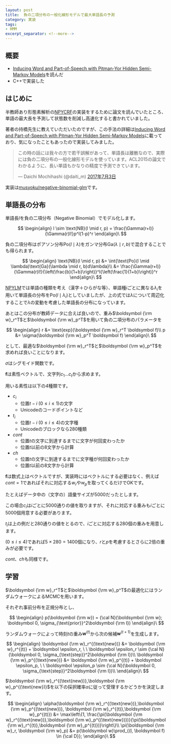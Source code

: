 ```yaml
---
layout: post
title:  負の二項分布の一般化線形モデルで最大単語長の予測
category: 実装
tags:
- HMM
excerpt_separator: <!--more-->
---
```


## 概要

- [Inducing Word and Part-of-Speech with Pitman-Yor Hidden Semi-Markov Models](http://chasen.org/~daiti-m/paper/acl2015pyhsmm.pdf)を読んだ
- C++で実装した

<!--more-->

## はじめに

半教師あり形態素解析の[NPYCRF](http://www.anlp.jp/proceedings/annual_meeting/2016/pdf_dir/D6-3.pdf)の実装をするために論文を読んでいたところ、単語の最大長を予測して状態数を削減し高速化すると書かれていました。

著者の持橋先生に教えていただいたのですが、この手法の詳細は[Inducing Word and Part-of-Speech with Pitman-Yor Hidden Semi-Markov Models](http://chasen.org/~daiti-m/paper/acl2015pyhsmm.pdf)に載っており、気になったこともあったので実装してみました。

<blockquote class="twitter-tweet" data-lang="ja"><p lang="ja" dir="ltr">この時の話には我々の方で若干誤解があって、単語長は離散なので、実際には負の二項分布の一般化線形モデルを使っています。ACL2015の論文でわかるように、長い単語もかなりの精度で予測できています。</p>&mdash; Daichi Mochihashi (@daiti_m) <a href="https://twitter.com/daiti_m/status/881843313501847553">2017年7月3日</a></blockquote>
<script async src="//platform.twitter.com/widgets.js" charset="utf-8"></script>

実装は[musyoku/negative-binomial-glm](https://github.com/musyoku/negative-binomial-glm)です。

## 単語長の分布

単語長$l$を負の二項分布（Negative Binomial）でモデル化します。

$$
  \begin{align}
    l \sim \text{NB}(l \mid r, p) = \frac{\Gamma(r+l)}{\Gamma(r)l!}p^l(1-p)^r
  \end{align}\
$$

負の二項分布はポアソン分布$\text{Po}(l \mid \lambda)$をガンマ分布$\text{Ga}(\lambda \mid r, b)$で混合することでも得られます。

$$
  \begin{align}
    \text{NB}(l \mid r, p) &= \int{\text{Po}(l \mid \lambda)\text{Ga}(\lambda \mid r, b)d\lambda}\\
    &= \frac{\Gamma(r+l)}{\Gamma(r)l!}{\left(\frac{b}{1+b}\right)}^l{\left(\frac{1}{1+b}\right)}^r
  \end{align}\
$$

[NPYLM](/2016/12/14/%E3%83%99%E3%82%A4%E3%82%BA%E9%9A%8E%E5%B1%A4%E8%A8%80%E8%AA%9E%E3%83%A2%E3%83%87%E3%83%AB%E3%81%AB%E3%82%88%E3%82%8B%E6%95%99%E5%B8%AB%E3%81%AA%E3%81%97%E5%BD%A2%E6%85%8B%E7%B4%A0%E8%A7%A3%E6%9E%90/)では単語の種類を考え（漢字＋ひらがな等）、単語種$i$ごとに異なる$\lambda_i$を用いて単語長の分布を$\text{Po}(l \mid \lambda_i)$としていましたが、上の式では$\lambda$について周辺化することで$\lambda$の変動を考慮した単語長の分布になっています。

あとはこの分布が教師データに合えば良いので、重み$\boldsymbol {\rm w}_r^T$と$\boldsymbol {\rm w}_p^T$を用いて負の二項分布のパラメータを

$$
  \begin{align}
    r &= \text{exp}(\boldsymbol {\rm w}_r^T \boldsymbol f)\\
    p &= \sigma(\boldsymbol {\rm w}_p^T \boldsymbol f)
  \end{align}\
$$

として、最適な$\boldsymbol {\rm w}_r^T$と$\boldsymbol {\rm w}_p^T$を求めれば良いことになります。

$\sigma$はシグモイド関数です。

$\boldsymbol f$は素性ベクトルで、文字列$c_1...c_t$から求めます。

用いる素性は以下の4種類です。

- $c_i$
  - 位置$t-i\ (0 \leq i \leq 1)$の文字
  - Unicodeのコードポイントなど
- $t_i$
  - 位置$t-i\ (0 \leq i \leq 4)$の文字種
  - Unicodeのブロックなら280種類
- $cont$
  - 位置$t$の文字に到達するまでに文字が何回変わったか
  - 位置$t$以前の8文字から計算
- $ch$
  - 位置$t$の文字に到達するまでに文字種が何回変わったか
  - 位置$t$以前の8文字から計算

$\boldsymbol f$は数式上はベクトルですが、実装時にはベクトルにする必要はなく、例えば$cont=1$であればそれに対応する$w_r$や$w_p$を取ってくるだけでOKです。

たとえばデータ中の（文字の）語彙サイズが5000だったとします。

この場合$c_i$は$i$ごとに5000通りの値を取りますが、それに対応する重みも$i$ごとに5000個用意する必要があります。

$t_i$は上の例だと280通りの値をとるので、$i$ごとに対応する280個の重みを用意します。

$(0 \leq i \leq 4)$であれば$5 \times 280 = 1400$個になり、$r$と$p$を考慮するとさらに2倍の重みが必要です。

$cont$、$ch$も同様です。

## 学習

$\boldsymbol {\rm w}_r^T$と$\boldsymbol {\rm w}_p^T$の最適化にはランダムウォークによるMCMCを用います。

それぞれ事前分布を正規分布とし、

$$
  \begin{align}
    p(\boldsymbol {\rm w}) = {\cal N}(\boldsymbol {\rm w}; \boldsymbol 0, \sigma_{\text{prior}}^2\boldsymbol {\rm I})
  \end{align}\
$$

ランダムウォークによって時刻$t$の重み$\boldsymbol w^{(t)}$から次の候補$\boldsymbol w^{(t+1)}$を生成します。

$$
  \begin{align}
    \boldsymbol {\rm w}_r^{(\text{new})} &= \boldsymbol {\rm w}_r^{(t)} + \boldsymbol \epsilon_r, \ \ \boldsymbol \epsilon_r \sim {\cal N}(\boldsymbol 0, \sigma_{\text{step}}^2\boldsymbol {\rm I})\\
    \boldsymbol {\rm w}_p^{(\text{new})} &= \boldsymbol {\rm w}_p^{(t)} + \boldsymbol \epsilon_p, \ \ \boldsymbol \epsilon_p \sim {\cal N}(\boldsymbol 0, \sigma_{\text{step}}^2\boldsymbol {\rm I})\\
  \end{align}\
$$

$\boldsymbol {\rm w}_r^{(\text{new})},\boldsymbol {\rm w}_p^{(\text{new})}$を以下の採択確率$\alpha$に従って受理するかどうかを決定します。

$$
  \begin{align}
    \alpha(\boldsymbol {\rm w}_r^{(\text{new})},\boldsymbol {\rm w}_p^{(\text{new})}, \boldsymbol {\rm w}_r^{(t)},\boldsymbol {\rm w}_p^{(t)}) &= \max\left\{1, \frac{\pi(\boldsymbol {\rm w}_r^{(\text{new})},\boldsymbol {\rm w}_p^{(\text{new})})}{\pi(\boldsymbol {\rm w}_r^{(t)},\boldsymbol {\rm w}_p^{(t)})}\right\}\\
    \pi(\boldsymbol {\rm w}_r, \boldsymbol {\rm w}_p) &= p(\boldsymbol w)\prod_{(l, \boldsymbol f) \in {\cal D}};
  \end{align}\
$$

